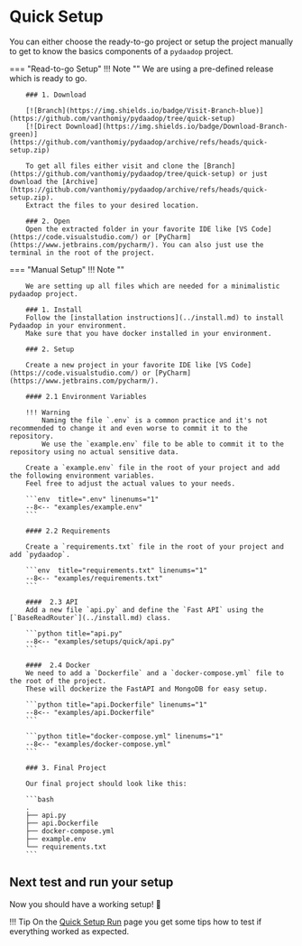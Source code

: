 # Quick Setup

You can either choose the ready-to-go project or setup the project manually to get to know the basics components of a `pydaadop` project.
    
=== "Read-to-go Setup"
    !!! Note ""
        We are using a pre-defined release which is ready to go.

        ### 1. Download

        [![Branch](https://img.shields.io/badge/Visit-Branch-blue)](https://github.com/vanthomiy/pydaadop/tree/quick-setup)
        [![Direct Download](https://img.shields.io/badge/Download-Branch-green)](https://github.com/vanthomiy/pydaadop/archive/refs/heads/quick-setup.zip)

        To get all files either visit and clone the [Branch](https://github.com/vanthomiy/pydaadop/tree/quick-setup) or just download the [Archive](https://github.com/vanthomiy/pydaadop/archive/refs/heads/quick-setup.zip).
        Extract the files to your desired location.

        ### 2. Open
        Open the extracted folder in your favorite IDE like [VS Code](https://code.visualstudio.com/) or [PyCharm](https://www.jetbrains.com/pycharm/). You can also just use the terminal in the root of the project.

=== "Manual Setup"
    !!! Note ""

        We are setting up all files which are needed for a minimalistic pydaadop project.

        ### 1. Install
        Follow the [installation instructions](../install.md) to install Pydaadop in your environment.
        Make sure that you have docker installed in your environment.

        ### 2. Setup

        Create a new project in your favorite IDE like [VS Code](https://code.visualstudio.com/) or [PyCharm](https://www.jetbrains.com/pycharm/).

        #### 2.1 Environment Variables

        !!! Warning
            Naming the file `.env` is a common practice and it's not recommended to change it and even worse to commit it to the repository.
            We use the `example.env` file to be able to commit it to the repository using no actual sensitive data.

        Create a `example.env` file in the root of your project and add the following environment variables.
        Feel free to adjust the actual values to your needs.

        ```env  title=".env" linenums="1"
        --8<-- "examples/example.env"
        ```

        #### 2.2 Requirements

        Create a `requirements.txt` file in the root of your project and add `pydaadop`.

        ```env  title="requirements.txt" linenums="1"
        --8<-- "examples/requirements.txt"
        ```

        ####  2.3 API
        Add a new file `api.py` and define the `Fast API` using the [`BaseReadRouter`](../install.md) class.

        ```python title="api.py"
        --8<-- "examples/setups/quick/api.py"
        ```

        ####  2.4 Docker
        We need to add a `Dockerfile` and a `docker-compose.yml` file to the root of the project.
        These will dockerize the FastAPI and MongoDB for easy setup.

        ```python title="api.Dockerfile" linenums="1"
        --8<-- "examples/api.Dockerfile"
        ```

        ```python title="docker-compose.yml" linenums="1"
        --8<-- "examples/docker-compose.yml"
        ```

        ### 3. Final Project

        Our final project should look like this:

        ```bash
        .
        ├── api.py
        ├── api.Dockerfile
        ├── docker-compose.yml
        ├── example.env
        └── requirements.txt
        ```

## Next test and run your setup

Now you should have a working setup! 🚀

!!! Tip
    On the [Quick Setup Run](./quick_run.md) page you get some tips how to test if everything worked as expected.

